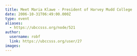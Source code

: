 ```yaml
---
title: Meet Maria Klawe - President of Harvey Mudd College 
date: 2006-10-31T06:49:00.000Z
type: event
aliases:
  - https://ubccsss.org/node/521
author:
  username: robf
  link: https://ubccsss.org/user/27
images:
---
```


